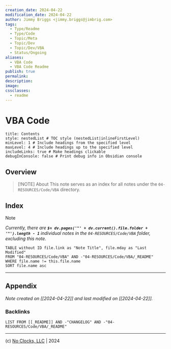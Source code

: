 ```yaml
---
creation_date: 2024-04-22
modification_date: 2024-04-22
author: Jimmy Briggs <jimmy.briggs@jimbrig.com>
tags:
  - Type/Readme
  - Type/Code
  - Topic/Meta
  - Topic/Dev
  - Topic/Dev/VBA
  - Status/Ongoing
aliases:
  - VBA Code
  - VBA Code Readme
publish: true
permalink:
description:
image:
cssclasses:
  - readme
---
```



# VBA Code

```table-of-contents
title: Contents 
style: nestedList # TOC style (nestedList|inlineFirstLevel)
minLevel: 1 # Include headings from the specified level
maxLevel: 4 # Include headings up to the specified level
includeLinks: true # Make headings clickable
debugInConsole: false # Print debug info in Obsidian console
```

## Overview

> [!NOTE] About
> This note serves as an index for all notes under the `04-RESOURCES/Code/VBA` directory.

## Index

> [!NOTE]
> *Currently, there are **`$= dv.pages('"' + dv.current().file.folder + '"').length - 1`**  individual notes in the `04-RESOURCES/Code/VBA` folder, excluding this note.*

```dataview
TABLE without ID file.link as "Note Title", file.mday as "Last Modified"
FROM "04-RESOURCES/Code/VBA" AND -"04-RESOURCES/Code/VBA/_README"
WHERE file.name != this.file.name
SORT file.name asc
```

***

## Appendix

*Note created on [[2024-04-22]] and last modified on [[2024-04-22]].*

### Backlinks

```dataview
LIST FROM [[_README]] AND -"CHANGELOG" AND -"04-RESOURCES/Code/VBA/_README"
```

***

(c) [No Clocks, LLC](https://github.com/noclocks) | 2024